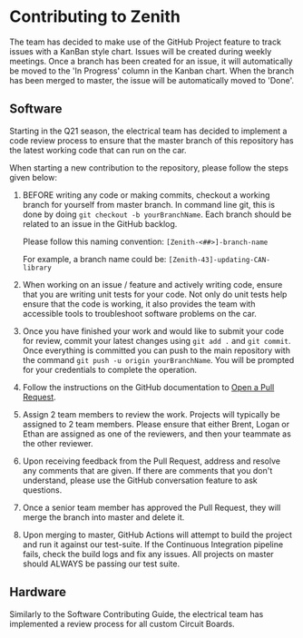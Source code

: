 # Contributing to Zenith

The team has decided to make use of the GitHub Project feature to track issues with a KanBan style chart. Issues will be created during weekly meetings. Once a branch has been created for an issue, it will automatically be moved to the 'In Progress' column in the Kanban chart. When the branch has been merged to master, the issue will be automatically moved to 'Done'. 

## Software
Starting in the Q21 season, the electrical team has decided to implement a code review process to ensure that the master branch of this repository has the latest working code that can run on the car. 

When starting a new contribution to the repository, please follow the steps given below:

1. BEFORE writing any code or making commits, checkout a working branch for yourself from master branch. In command line git, this is done by doing `git checkout -b yourBranchName`. Each branch should be related to an issue in the GitHub backlog.

    Please follow this naming convention: `[Zenith-<##>]-branch-name`

    For example, a branch name could be: `[Zenith-43]-updating-CAN-library`

2. When working on an issue / feature and actively writing code, ensure that you are writing unit tests for your code. Not only do unit tests help ensure that the code is working, it also provides the team with accessible tools to troubleshoot software problems on the car. 

3. Once you have finished your work and would like to submit your code for review, commit your latest changes using `git add .` and `git commit`. Once everything is committed you can push to the main repository with the command `git push -u origin yourBranchName`. You will be prompted for your credentials to complete the operation.

4. Follow the instructions on the GitHub documentation to [Open a Pull Request](https://docs.github.com/en/github/collaborating-with-issues-and-pull-requests/creating-a-pull-request). 

5. Assign 2 team members to review the work. Projects will typically be assigned to 2 team members. Please ensure that either Brent, Logan or Ethan are assigned as one of the reviewers, and then your teammate as the other reviewer. 

6. Upon receiving feedback from the Pull Request, address and resolve any comments that are given. If there are comments that you don't understand, please use the GitHub conversation feature to ask questions. 

7. Once a senior team member has approved the Pull Request, they will merge the branch into master and delete it. 

8. Upon merging to master, GitHub Actions will attempt to build the project and run it against our test-suite. If the Continuous Integration pipeline fails, check the build logs and fix any issues. All projects on master should ALWAYS be passing our test suite. 


## Hardware
Similarly to the Software Contributing Guide, the electrical team has implemented a review process for all custom Circuit Boards.